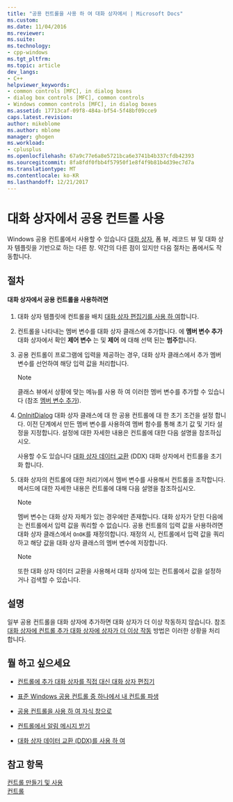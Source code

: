 ```yaml
---
title: "공용 컨트롤을 사용 하 여 대화 상자에서 | Microsoft Docs"
ms.custom: 
ms.date: 11/04/2016
ms.reviewer: 
ms.suite: 
ms.technology:
- cpp-windows
ms.tgt_pltfrm: 
ms.topic: article
dev_langs:
- C++
helpviewer_keywords:
- common controls [MFC], in dialog boxes
- dialog box controls [MFC], common controls
- Windows common controls [MFC], in dialog boxes
ms.assetid: 17713caf-09f8-484a-bf54-5f48bf09cce9
caps.latest.revision: 
author: mikeblome
ms.author: mblome
manager: ghogen
ms.workload:
- cplusplus
ms.openlocfilehash: 67a9c77e6a8e5721bca6e3741b4b337cfdb42393
ms.sourcegitcommit: 8fa8fdf0fbb4f57950f1e8f4f9b81b4d39ec7d7a
ms.translationtype: MT
ms.contentlocale: ko-KR
ms.lasthandoff: 12/21/2017
---
```

# <a name="using-common-controls-in-a-dialog-box"></a>대화 상자에서 공용 컨트롤 사용
Windows 공용 컨트롤에서 사용할 수 있습니다 [대화 상자](../mfc/dialog-boxes.md), 폼 뷰, 레코드 뷰 및 대화 상자 템플릿을 기반으로 하는 다른 창. 약간의 다른 점이 있지만 다음 절차는 폼에서도 작동합니다.  
  
## <a name="procedures"></a>절차  
  
#### <a name="to-use-a-common-control-in-a-dialog-box"></a>대화 상자에서 공용 컨트롤을 사용하려면  
  
1.  대화 상자 템플릿에 컨트롤을 배치 [대화 상자 편집기를 사용 하 여](../mfc/using-the-dialog-editor-to-add-controls.md)합니다.  
  
2.  컨트롤을 나타내는 멤버 변수를 대화 상자 클래스에 추가합니다. 에 **멤버 변수 추가** 대화 상자에서 확인 **제어 변수** 는 및 **제어** 에 대해 선택 된는 **범주**합니다.  
  
3.  공용 컨트롤이 프로그램에 입력을 제공하는 경우, 대화 상자 클래스에서 추가 멤버 변수를 선언하여 해당 입력 값을 처리합니다.  
  
    > [!NOTE]
    >  클래스 뷰에서 상황에 맞는 메뉴를 사용 하 여 이러한 멤버 변수를 추가할 수 있습니다 (참조 [멤버 변수 추가](../ide/adding-a-member-variable-visual-cpp.md)).  
  
4.  [OnInitDialog](../mfc/reference/cdialog-class.md#oninitdialog) 대화 상자 클래스에 대 한 공용 컨트롤에 대 한 초기 조건을 설정 합니다. 이전 단계에서 만든 멤버 변수를 사용하여 멤버 함수를 통해 초기 값 및 기타 설정을 지정합니다. 설정에 대한 자세한 내용은 컨트롤에 대한 다음 설명을 참조하십시오.  
  
     사용할 수도 있습니다 [대화 상자 데이터 교환](../mfc/dialog-data-exchange-and-validation.md) (DDX) 대화 상자에서 컨트롤을 초기화 합니다.  
  
5.  대화 상자의 컨트롤에 대한 처리기에서 멤버 변수를 사용해서 컨트롤을 조작합니다. 메서드에 대한 자세한 내용은 컨트롤에 대해 다음 설명을 참조하십시오.  
  
    > [!NOTE]
    >  멤버 변수는 대화 상자 자체가 있는 경우에만 존재합니다. 대화 상자가 닫힌 다음에는 컨트롤에서 입력 값을 쿼리할 수 없습니다. 공용 컨트롤의 입력 값을 사용하려면 대화 상자 클래스에서 `OnOK`를 재정의합니다. 재정의 시, 컨트롤에서 입력 값을 쿼리하고 해당 값을 대화 상자 클래스의 멤버 변수에 저장합니다.  
  
    > [!NOTE]
    >  또한 대화 상자 데이터 교환을 사용해서 대화 상자에 있는 컨트롤에서 값을 설정하거나 검색할 수 있습니다.  
  
## <a name="remarks"></a>설명  
 일부 공용 컨트롤을 대화 상자에 추가하면 대화 상자가 더 이상 작동하지 않습니다. 참조 [대화 상자에 컨트롤 추가 대화 상자에 상자가 더 이상 작동](../windows/adding-controls-to-a-dialog-causes-the-dialog-to-no-longer-function.md) 방법은 이러한 상황을 처리 합니다.  
  
## <a name="what-do-you-want-to-do"></a>뭘 하고 싶으세요  
  
-   [컨트롤에 추가 대화 상자를 직접 대신 대화 상자 편집기](../mfc/adding-controls-by-hand.md)  
  
-   [표준 Windows 공용 컨트롤 중 하나에서 내 컨트롤 파생](../mfc/deriving-controls-from-a-standard-control.md)  
  
-   [공용 컨트롤을 사용 하 여 자식 창으로](../mfc/using-a-common-control-as-a-child-window.md)  
  
-   [컨트롤에서 알림 메시지 받기](../mfc/receiving-notification-from-common-controls.md)  
  
-   [대화 상자 데이터 교환 (DDX)를 사용 하 여](../mfc/dialog-data-exchange-and-validation.md)  
  
## <a name="see-also"></a>참고 항목  
 [컨트롤 만들기 및 사용](../mfc/making-and-using-controls.md)   
 [컨트롤](../mfc/controls-mfc.md)

